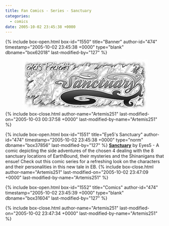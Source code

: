```yaml
---
title: Fan Comics - Series - Sanctuary
categories:
  - comics
date: 2005-10-02 23:45:38 +0000
---
```

{% include box-open.html box-id="1550" title="Banner" author-id="474" timestamp="2005-10-02 23:45:38 +0000" type="blank" dbname="box62018" last-modified-by="127" %}
<center><img src="/comics/series/sanctuary/sanctuarybanner1.jpg" /></center>
{% include box-close.html author-name="Artemis251" last-modified-on="2005-10-03 00:37:58 +0000" last-modified-by-name="Artemis251" %}

{% include box-open.html box-id="1551" title="Eye5's Sanctuary" author-id="474" timestamp="2005-10-02 23:45:38 +0000" type="norm" dbname="box37856" last-modified-by="127" %}
<b><u>Sanctuary</u></b> by Eyes5 - A comic depicting the side adventures of the chosen 4 dealing with the 8 sanctuary locations of EarthBound, their mysteries and the Shinanigans that ensue! Check out this comic series for a refreshing look on the characters and their personalities in this new tale in EB.
{% include box-close.html author-name="Artemis251" last-modified-on="2005-10-02 23:47:09 +0000" last-modified-by-name="Artemis251" %}

{% include box-open.html box-id="1552" title="Comics" author-id="474" timestamp="2005-10-02 23:45:39 +0000" type="blank" dbname="box31604" last-modified-by="127" %}
<center><navigator search="`Title` LIKE 'Sanctuary - %'" section="title" display="no" /><displaytor mode="twocolumnlist" /></center>
{% include box-close.html author-name="Artemis251" last-modified-on="2005-10-02 23:47:34 +0000" last-modified-by-name="Artemis251" %}
